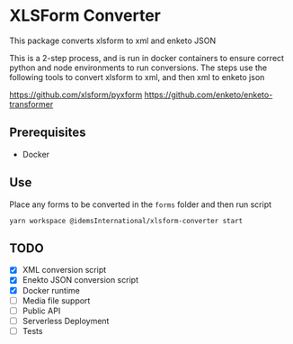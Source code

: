 # XLSForm Converter

This package converts xlsform to xml and enketo JSON

This is a 2-step process, and is run in docker containers to ensure correct python and node environments to run conversions.
The steps use the following tools to convert xlsform to xml, and then xml to enketo json

https://github.com/xlsform/pyxform
https://github.com/enketo/enketo-transformer



## Prerequisites
- Docker

## Use
Place any forms to be converted in the `forms` folder and then run script

```
yarn workspace @idemsInternational/xlsform-converter start
```

## TODO
- [x] XML conversion script
- [x] Enekto JSON conversion script
- [x] Docker runtime
- [ ] Media file support
- [ ] Public API
- [ ] Serverless Deployment
- [ ] Tests